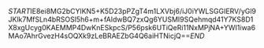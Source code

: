 $START$IE8ei8MG2bCYlKN5+K5D23pPZgT4m1LXVbj6/iJ0iYWLSGGIERV/yGl9JKlk7MfSLn4bRSOSl5h6+m+fAldwBQ7zxQg6YUSMI9SQehmqd41Y7KS8D1X8xgUcyg0KAEMMP4DwKnESkpcS/P56psk6UTiQeRi11NxMPjNA+YWI1iwa6MAo7AhrGvezH4sOQXk9zLeBRAEZbG4Q6aiHTNicjQ==$END$